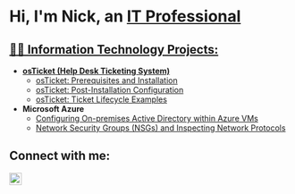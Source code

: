 <h1>Hi, I'm Nick, an <a href="https://www.linkedin.com/in/nick-carrano-24b108214">IT Professional</h1>

<h2>👨‍💻 Information Technology Projects:</h2>

- <b>osTicket (Help Desk Ticketing System)</b>
  - [osTicket: Prerequisites and Installation](https://github.com/NickCarrano/osticket-prereqs)
  - [osTicket: Post-Installation Configuration](https://github.com/NickCarrano/post-install-config)
  - [osTicket: Ticket Lifecycle Examples](https://github.com/NickCarrano/ticket-lifestyle)
- <b>Microsoft Azure</b>
  - [Configuring On-premises Active Directory within Azure VMs](https://github.com/NickCarrano/configure-ad)
  - [Network Security Groups (NSGs) and Inspecting Network Protocols](https://github.com/joshmadakorcc/azure-network-protocols)

<h2>Connect with me:</h2>

[<img align="left" alt="Josh | LinkedIn" width="22px" src="https://cdn.jsdelivr.net/npm/simple-icons@v3/icons/linkedin.svg" />][linkedin]

[linkedin]: https://linkedin.com/in/nick-carrano-24b108214
